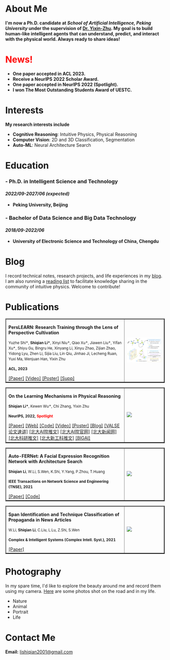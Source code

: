# About Me

**I'm now a Ph.D. candidate at *School of Artificial Intelligence, Peking University* under the supervision of [Dr. Yixin-Zhu](https://yzhu.io). My goal is to build human-like intelligent agents that can understand, predict, and interact with the physical world. Always ready to share ideas!**

# <font color=red>News!</font> 
* **One paper accepted in ACL 2023.**
* **Receive a NeurIPS 2022 Scholar Award.**
* **One paper accepted in NeurIPS 2022 (Spotlight).**
* **I won The Most Outstanding Students Award of UESTC.**

# Interests

**My research interests include**

* **Cognitive Reasoning**: Intuitive Physics, Physical Reasoning
* **Computer Vision**: 2D and 3D Classification, Segmentation
* **Auto-ML**: Neural Architecture Search

# Education

### - Ph.D. in Intelligent Science and Technology
#### _2022/09-2027/06 (expected)_
  * **Peking University, Beijing**

### - Bachelor of Data Science and Big Data Technology
#### _2018/09-2022/06_
  * **University of Electronic Science and Technology of China, Chengdu**

# Blog
I record technical notes, research projects, and life experiences in my [blog](https://blog-shiqian.vercel.app/). I am also running a [reading list](https://github.com/lishiqianhugh/Intuitive_Physics_Reading_List) to facilitate knowledge sharing in the community of intuitive physics. Welcome to contribute!

# Publications
<table border="2">
  <tr>
    <td width="75%">
       <p><b>PersLEARN: Research Training through the Lens of Perspective Cultivation</b></p>
       <p><small>Yuzhe Shi*, <b>Shiqian Li*</b>, Xinyi Niu*, Qiao Xu*, Jiawen Liu*, Yifan Xu*, Shiyu Gu, Bingru He, Xinyang Li, Xinyu Zhao, Zijian Zhao, Yidong Lyu, Zhen Li, Sijia Liu, Lin Qiu, Jinhao Ji, Lecheng Ruan, Yuxi Ma, Wenjuan Han, Yixin Zhu</small></p>
       <p><small><b>ACL, 2023</b></small></p>
       <a href="https://yzhu.io/publication/perslearn2023acl-demo/paper.pdf">[Paper]</a>
     <a href="https://vimeo.com/841274365">[Video]</a>
     <a href="https://yzhu.io/publication/perslearn2023acl-demo/poster.pdf">[Poster]</a>
     <a href="https://yzhu.io/publication/perslearn2023acl-demo/supp.pdf">[Supp]</a>
    </td>
    <td width="25%">
      <img src="figures/PersLEARN.jpg" width="100%">
    </td>
  </tr>
</table>

<table border="2">
  <tr>
    <td width="75%">
       <p><b>On the Learning Mechanisms in Physical Reasoning</b></p>
       <p><small><b>Shiqian Li*</b>, Kewen Wu*, Chi Zhang, Yixin Zhu </small></p>
       <p><small><b>NeurIPS, 2022, <font color=red>Spotlight</font> </b></small></p>
       <a href="https://arxiv.org/abs/2210.02075">[Paper]</a>
       <a href="https://lishiqianhugh.github.io/LfID_Page">[Web]</a>
       <a href="https://github.com/lishiqianhugh/LfID">[Code]</a>
       <a href="https://vimeo.com/758992548">[Video]</a>
       <a href="https://pku.ai/publication/intuitive2022neurips/poster.pdf">[Poster]</a>
       <a href="https://blog-shiqian.vercel.app/article/research-4">[Blog]</a>
       <a href="https://vimeo.com/796534620">[VALSE论文速讲]</a>
       <a href="https://mp.weixin.qq.com/s/rZiRji2FtMIWsu2CU1LfzQ">[北大AI院推文]</a>
       <a href="https://www.ai.pku.edu.cn/info/1053/2405.htm">[北大AI院官网]</a>
       <a href="https://news.pku.edu.cn/jxky/2a05ada9ad01473487404b7c48726d13.htm">[北大新闻网]</a>
       <a href="https://mp.weixin.qq.com/s/YNh021Pl0KLnOgHc2qrH2w">[北大科研推文]</a>
       <a href="https://mp.weixin.qq.com/s/Dh30fc2FD3HIwkHY0JbnJg">[北大新工科推文]</a>
       <a href="https://mp.weixin.qq.com/s/cG-su_OaAYSj5yqxCukuEQ">[BIGAI]</a>
    </td>
    <td width="25%">
      <img src="figures/LfID.jpg" width="100%">
    </td>
  </tr>
</table>

<table border="2">
  <tr>
    <td width="75%">
       <p><b>Auto-FERNet: A Facial Expression Recognition Network with Architecture Search</b></p>
       <p><small><b>Shiqian Li</b>, W.Li, S.Wen, K.Shi, Y.Yang, P.Zhou, T.Huang </small></p>
       <p><small><b>IEEE Transactions on Network Science and Engineering (TNSE), 2021</b></small></p>
       <a href="https://ieeexplore.ieee.org/abstract/document/9442348">[Paper]</a>
     <a href="https://github.com/lishiqianhugh/Auto-FERNet">[Code]</a>
    </td>
    <td width="25%">
      <img src="figures/Auto-FERnet.png" width="100%">
    </td>
  </tr>
</table>

<table border="2">
  <tr>
    <td width="75%">
      <p><b>Span Identification and Technique Classification of Propaganda in News Articles</b></p>
      <p><small>W.Li, <b>Shiqian Li</b>, C.Liu, L.Lu, Z.Shi, S.Wen</small></p>
      <p><small><b>Complex & Intelligent Systems (Complex Intell. Syst.), 2021</b></small></p>
      <a href="https://link.springer.com/article/10.1007/s40747-021-00393-y">[Paper]</a>
    </td>
    <td width="25%">
      <img src="figures/NLP.png" width="100%">
    </td>
  </tr>
</table>

<!-- # Projects

### Research on adversarial perturbation on large-scale point cloud	
#### _2020/12-2021/03_
* I was an intern under the supervision of Dr. Jiwen-Lu, Tsinghua University, responsible for the work in semantic segmentation task. 
* We proposed a general end-to-end framework of learning adversarial pertrubation for 3D object detection and semantic segmentation. We designed a novel pumping loss to accelerate the attacking process and improve the attacking perfomance.

### Research on facial expression recognition based on NAS	
#### _2020/05-2020/07_
* Supported by the Natural Science Foundation of China.
* We initially applied NAS to facial expression recognition, achieving improvement both in accuracy and model size and outperforming many state-of-the-art methods.

### Research on propaganda detection in news articles	
#### _2019/10-2019/12_
* I was responsible for data preprocessing and paper writing. Rank 19th globally in SemEval 2020.
* We fine-tuned an advanced model to locate propaganda fractions and classified them in news articles, using data augmentation and semantic fusion technique. -->

# Photography
In my spare time, I'd like to explore the beauty around me and record them using my camera. [Here](https://lishiqianhugh.github.io/Photography/) are some photos shot on the road and in my life.
* Nature
* Animal
* Portrait
* Life

# Contact Me

**Email:** lishiqian2001@gmail.com
